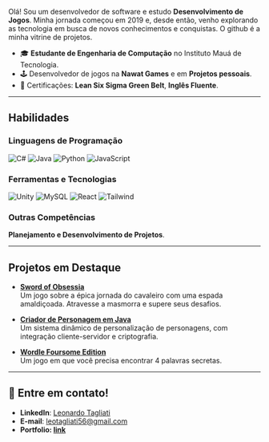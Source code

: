  Olá! Sou um desenvolvedor de software e estudo **Desenvolvimento de Jogos**. Minha jornada começou em 2019 e, desde então, venho explorando as tecnologia em busca de novos conhecimentos e conquistas. O github é a minha vitrine de projetos.

- 🎓 **Estudante de Engenharia de Computação** no Instituto Mauá de Tecnologia.  
- 🕹️ Desenvolvedor de jogos na **Nawat Games** e em **Projetos pessoais**.  
- 📜 Certificações: **Lean Six Sigma Green Belt**, **Inglês Fluente**.

---

## **Habilidades**  
### Linguagens de Programação  
![C#](https://img.shields.io/badge/-C%23-blue) ![Java](https://img.shields.io/badge/-Java-orange) ![Python](https://img.shields.io/badge/-Python-green) ![JavaScript](https://img.shields.io/badge/-JavaScript-yellow)

### Ferramentas e Tecnologias  
![Unity](https://img.shields.io/badge/-Unity-purple) ![MySQL](https://img.shields.io/badge/-MySQL-blue) ![React](https://img.shields.io/badge/React-red) ![Tailwind](https://img.shields.io/badge/Tailwind-cyan) 

### Outras Competências  
**Planejamento e Desenvolvimento de Projetos**.

---

## **Projetos em Destaque**  
- **[Sword of Obsessia](https://pluma-studio.itch.io/sword-of-obsessia)**  
  Um jogo sobre a épica jornada do cavaleiro com uma espada amaldiçoada. Atravesse a masmorra e supere seus desafios.
  
- **[Criador de Personagem em Java](https://github.com/leotagliati/Medieval-Character-Creator)**  
  Um sistema dinâmico de personalização de personagens, com integração cliente-servidor e criptografia.  

- **[Wordle Foursome Edition](https://github.com/leotagliati/WordleGame)**  
  Um jogo em que você precisa encontrar 4 palavras secretas.

---

## 🏹 **Entre em contato!**  
- **LinkedIn**: [Leonardo Tagliati](https://www.linkedin.com/in/leotagliati/)  
- **E-mail**: leotagliati56@gmail.com
- **Portfolio: [link](https://leotagliati.github.io/Portfolio/)**


